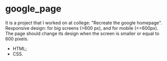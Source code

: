 # google_page

It is a project that I worked on at college: "Recreate the google homepage".
Responsive design: for big screens (>600 px), and for mobile (<=600px). 
The page should change its design when the screen is smaller or equal to 600 pixels.

- HTML;
- CSS.
